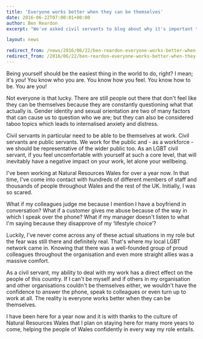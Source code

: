 ```yaml
---
title: 'Everyone works better when they can be themselves'
date: 2016-06-22T07:00:01+00:00
author: Ben Reardon
excerpt: "We've asked civil servants to blog about why it's important to #beyourself this Pride. Ben Reardon works in the Payments team for Natural Resources Wales. He writes about why its important for civil servants to be themselves at work."

layout: news

redirect_from: /news/2016/06/22/ben-reardon-everyone-works-better-when-they-can-be-themselves/
redirect_from: /2016/06/22/ben-reardon-everyone-works-better-when-they-can-be-themselves/
---
```


Being yourself should be the easiest thing in the world to do, right? I mean; it's *you*! You know who you are. You know how you feel. You know how to be. You are you!

Not everyone is that lucky. There are still people out there that don't feel like they can be themselves because they are constantly questioning what that actually is. Gender identity and sexual orientation are two of many factors that can cause us to question who we are; but they can also be considered taboo topics which leads to internalised anxiety and distress.

Civil servants in particular need to be able to be themselves at work. Civil servants are public servants. We work for the public and - as a workforce - we should be representative of the wider public too. As an LGBT civil servant, if you feel uncomfortable with yourself at such a core level, that will inevitably have a negative impact on your work, let alone your wellbeing.

I've been working at Natural Resources Wales for over a year now. In that time, I've come into contact with hundreds of different members of staff and thousands of people throughout Wales and the rest of the UK. Initially, I was so scared. 

What if my colleagues judge me because I mention I have a boyfriend in conversation? 
What if a customer gives me abuse because of the way in which I speak over the phone? 
What if my manager doesn't listen to what I'm saying because they disapprove of my ‘lifestyle choice’?

Luckily, I've never come across any of these actual situations in my role but the fear was still there and definitely real. That's where my local LGBT network came in. Knowing that there was a well-founded group of proud colleagues throughout the organisation and even more straight allies was a massive comfort.

As a civil servant, my ability to deal with my work has a direct effect on the people of this country. If I can't be myself and if others in my organisation and other organisations couldn't be themselves either, we wouldn't have the confidence to answer the phone, speak to colleagues or even turn up to work at all. The reality is everyone works better when they can be themselves.

I have been here for a year now and it is with thanks to the culture of Natural Resources Wales that I plan on staying here for many more years to come, helping the people of Wales confidently in every way my role entails.